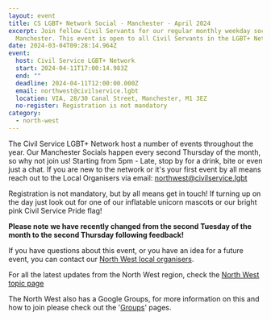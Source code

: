 ```yaml
---
layout: event
title: CS LGBT+ Network Social - Manchester - April 2024
excerpt: Join fellow Civil Servants for our regular monthly weekday social in
  Manchester. This event is open to all Civil Servants in the LGBT+ Network.
date: 2024-03-04T09:28:14.964Z
event:
  host: Civil Service LGBT+ Network
  start: 2024-04-11T17:00:14.983Z
  end: ""
  deadline: 2024-04-11T12:00:00.000Z
  email: northwest@civilservice.lgbt
  location: VIA, 28/30 Canal Street, Manchester, M1 3EZ
  no-register: Registration is not mandatory
category:
  - north-west
---
```

The Civil Service LGBT+ Network host a number of events throughout the year. Our Manchester Socials happen every second Thursday of the month, so why not join us! Starting from 5pm - Late, stop by for a drink, bite or even just a chat. If you are new to the network or it's your first event by all means reach out to the Local Organisers via email: [northwest@civilservice.lgbt](<mailto: northwest@civilservice.lgbt>)

Registration is not mandatory, but by all means get in touch! If turning up on the day just look out for one of our inflatable unicorn mascots or our bright pink Civil Service Pride flag!

**Please note we have recently changed from the second Tuesday of the month to the second Thursday following feedback!**

If you have questions about this event, or you have an idea for a future event, you can contact our [North West local organisers](mailto:northwest@civilservice.lgbt).

For all the latest updates from the North West region, check the [North West topic page](/topic/north-west)

T﻿he North West also has a Google Groups, for more information on this and how to join please check out the '[Groups](https://www.civilservice.lgbt/groups/)' pages.